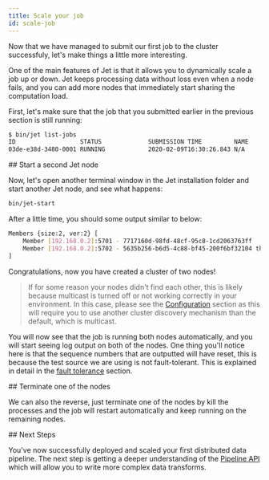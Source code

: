 ```yaml
---
title: Scale your job
id: scale-job
---
```


Now that we have managed to submit our first job to the cluster successfuly,
let's make things a little more interesting.

One of the main features of Jet is that it allows you to dynamically
scale a job up or down. Jet keeps processing data without loss even when
a node fails, and you can add more nodes that immediately start sharing
the computation load.

First, let's make sure that the job that you submitted earlier in the previous section 
is still running:

```bash
$ bin/jet list-jobs
ID                  STATUS             SUBMISSION TIME         NAME
03de-e38d-3480-0001 RUNNING            2020-02-09T16:30:26.843 N/A
```

## Start a second Jet node

Now, let's open another terminal window in the Jet installation folder and
start another Jet node, and see what happens:

```bash
bin/jet-start
```

After a little time, you should some output similar to below:

```bash
Members {size:2, ver:2} [
    Member [192.168.0.2]:5701 - 7717160d-98fd-48cf-95c8-1cd2063763ff
    Member [192.168.0.2]:5702 - 5635b256-b6d5-4c88-bf45-200f6bf32104 this
]
```

Congratulations, now you have created a cluster of two nodes! 

>If for some reason your nodes didn't find each other, this is likely
>because multicast is turned off or not working correctly in your
>environment. In this case, please see the
>[Configuration](../operations/configuration) section as this will
>require you to use another cluster discovery mechanism than the
>default, which is multicast.

You will now see that the job is running both nodes automatically, and
you will start seeing log output on both of the nodes. One thing you'll
notice here is that the sequence numbers that are outputted will have
reset, this is because the test source we are using is not
fault-tolerant. This is explained in detail in the [fault
tolerance](concepts/fault-tolerance) section.

## Terminate one of the nodes

We can also the reverse, just terminate one of the nodes by kill the
processes and the job will restart automatically and keep running on the
remaining nodes.

## Next Steps

You've now successfully deployed and scaled your first distributed data
pipeline. The next step is getting a deeper understanding of the
[Pipeline API](../reference) which will allow you to write more complex
data transforms.
